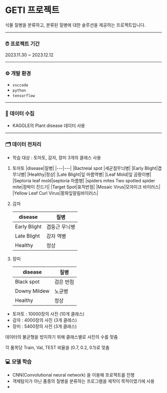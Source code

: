 # GETI 프로젝트

식물 질병을 분류하고, 분류된 질병에 대한 솔루션을 제공하는 
프로젝트입니다.


----

### ⏰ 프로젝트 기간
2023.11.30 ~ 2023.12.12

----
### ⚙️ 개발 환경
- `vsccode`
- `python`
- `tensorflow`

---
### 📂 데이터 수집

- KAGGLE의 Plant disease 데이터 사용

----

### 🗂️ 데이터 전처리
- 학습 대상 : 토마토, 감자, 장미 3개의 클래스 사용

1. 토마토
    |disease|질병|
    |---|---|
    |Bactreial spot |세균점무늬병|
    |Early Blight|겹무늬병|
    |Healthy|정상|
    |Late Blight|잎 마름역병|
    |Leaf Mold|잎 곰팡이병|
    |Septoria leaf mold|septoria 마름병|
    |spiders mites Two spotted spider mite|점박이 진드기|
    |Target Spot|표적반점|
    |Mosaic Virus|모자이크 바이러스|
    |Yellow Leaf Curl Virus|황화잎말림바이러스|

2. 감자
    
    |disease|질병|
    |-------|----|
    |Early Blight|겹둥근 무늬병|
    |Late Blight|감자 역병|
    |Healthy|정상|

3. 장미

    |disease|질병|
    |---|---|
    |Black spot|검은 반점|
    |Downy Mildew|노균병|
    |Healthy|정상|

- 토마토 : 10000장의 사진 (10개 클래스)
- 감자 : 4000장의 사진 (3개 클래스)
- 장미 : 5400장의 사진 (3개 클래스)

데이터의 불균형을 방지하기 위해 클래스별로 사진의 수를 맞춤

각 품목당 Train, Val, TEST 비율을 (0.7, 0.2, 0.1)로 맞춤

### 💻 모델 학습

- CNN(Convolutional neural network) 을 이용해 프로젝트를 진행
- 객체탐지가 아닌 품종의 질병을 분류하는 프로그램을 제작이 목적이였기에 사용
-